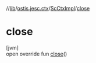 //[lib](../../../index.md)/[ostis.jesc.ctx](../index.md)/[ScCtxImpl](index.md)/[close](close.md)

# close

[jvm]\
open override fun [close](close.md)()
